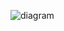 ![diagram](https://raw.githubusercontent.com/CloudCoreo/cloudcoreo-kubernetes-node-cluster/master/images/diagram.png "diagram")
